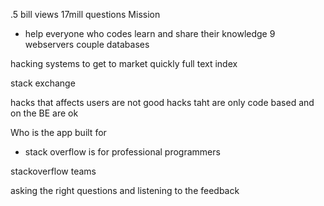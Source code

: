 .5 bill views 17mill questions
Mission
- help everyone who codes learn and share their knowledge
9 webservers
couple databases

hacking systems to get to market quickly
full text index

stack exchange

hacks that affects users are not good
hacks taht are only code based and on the BE are ok

Who is the app built for
- stack overflow is for professional programmers

stackoverflow teams

asking the right questions and listening to the feedback

